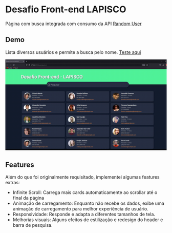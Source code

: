 # Desafio Front-end LAPISCO

Página com busca integrada com consumo da API [Random User](https://randomuser.me)

## Demo

Lista diversos usuários e permite a busca pelo nome.
[Teste aqui]()

![demo.gif](./src/assets/demo.gif)

## Features

Além do que foi originalmente requisitado, implementei algumas features extras:
- Infinite Scroll: Carrega mais cards automaticamente ao scrollar até o final da página
- Animação de carregamento: Enquanto não recebe os dados, exibe uma animação de carregamento para melhor experiência de usuário.
- Responsividade: Responde e adapta a diferentes tamanhos de tela.
- Melhorias visuais: Alguns efeitos de estilização e redesign do header e barra de pesquisa.